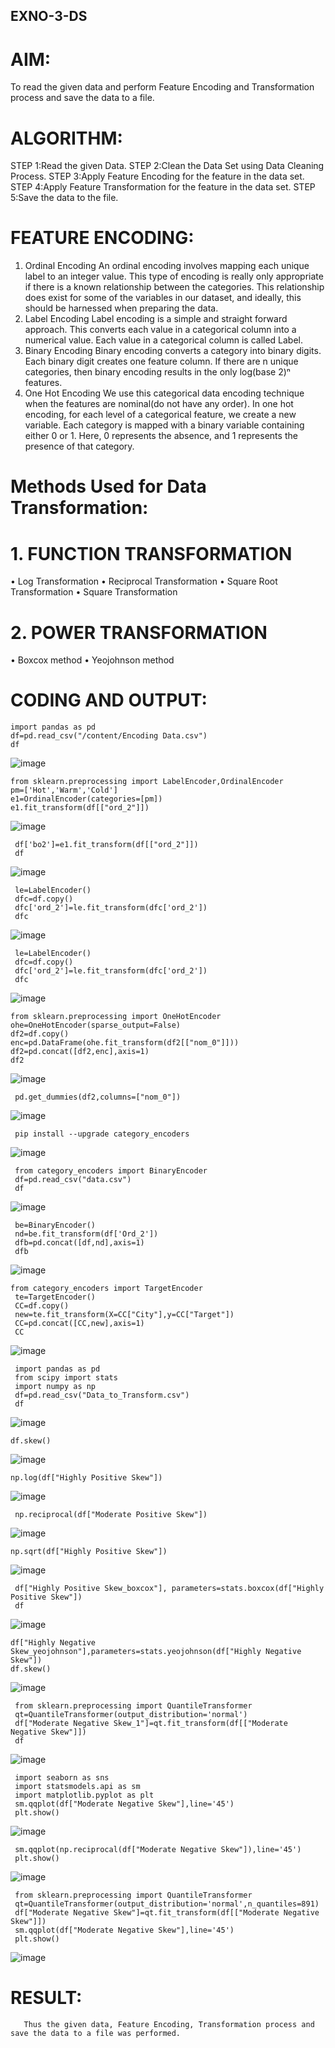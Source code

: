 ## EXNO-3-DS

# AIM:
To read the given data and perform Feature Encoding and Transformation process and save the data to a file.

# ALGORITHM:
STEP 1:Read the given Data.
STEP 2:Clean the Data Set using Data Cleaning Process.
STEP 3:Apply Feature Encoding for the feature in the data set.
STEP 4:Apply Feature Transformation for the feature in the data set.
STEP 5:Save the data to the file.

# FEATURE ENCODING:
1. Ordinal Encoding
An ordinal encoding involves mapping each unique label to an integer value. This type of encoding is really only appropriate if there is a known relationship between the categories. This relationship does exist for some of the variables in our dataset, and ideally, this should be harnessed when preparing the data.
2. Label Encoding
Label encoding is a simple and straight forward approach. This converts each value in a categorical column into a numerical value. Each value in a categorical column is called Label.
3. Binary Encoding
Binary encoding converts a category into binary digits. Each binary digit creates one feature column. If there are n unique categories, then binary encoding results in the only log(base 2)ⁿ features.
4. One Hot Encoding
We use this categorical data encoding technique when the features are nominal(do not have any order). In one hot encoding, for each level of a categorical feature, we create a new variable. Each category is mapped with a binary variable containing either 0 or 1. Here, 0 represents the absence, and 1 represents the presence of that category.

# Methods Used for Data Transformation:
  # 1. FUNCTION TRANSFORMATION
• Log Transformation
• Reciprocal Transformation
• Square Root Transformation
• Square Transformation
  # 2. POWER TRANSFORMATION
• Boxcox method
• Yeojohnson method

# CODING AND OUTPUT:
```
import pandas as pd
df=pd.read_csv("/content/Encoding Data.csv")
df
```
![image](https://github.com/user-attachments/assets/0df255b1-1f4d-4e31-84e8-08baf0a1a57e)
```
from sklearn.preprocessing import LabelEncoder,OrdinalEncoder
pm=['Hot','Warm','Cold']
e1=OrdinalEncoder(categories=[pm])
e1.fit_transform(df[["ord_2"]])
```
![image](https://github.com/user-attachments/assets/6aecd1ee-96bb-4975-99a2-b09e36047f63)
```
 df['bo2']=e1.fit_transform(df[["ord_2"]])
 df
 ```

![image](https://github.com/user-attachments/assets/12f64615-0767-438a-82e0-3b6e6c8d914d)
```
 le=LabelEncoder()
 dfc=df.copy()
 dfc['ord_2']=le.fit_transform(dfc['ord_2'])
 dfc
```
![image](https://github.com/user-attachments/assets/6c5779a6-276a-4bb6-99db-1666f8e3622c)
```
 le=LabelEncoder()
 dfc=df.copy()
 dfc['ord_2']=le.fit_transform(dfc['ord_2'])
 dfc
```
![image](https://github.com/user-attachments/assets/613dc323-5760-48ef-a83f-af4481817d42)
```
from sklearn.preprocessing import OneHotEncoder
ohe=OneHotEncoder(sparse_output=False)
df2=df.copy()
enc=pd.DataFrame(ohe.fit_transform(df2[["nom_0"]]))
df2=pd.concat([df2,enc],axis=1)
df2
```
![image](https://github.com/user-attachments/assets/ea74aa6e-1a9d-4fbe-a1ec-9d36ba0e3432)
```
 pd.get_dummies(df2,columns=["nom_0"])
```
![image](https://github.com/user-attachments/assets/a1c0a852-ee11-4db6-9148-d2653960e852)
```
 pip install --upgrade category_encoders
```
![image](https://github.com/user-attachments/assets/b5328f4b-ebfb-4f15-8a93-080518421a1f)
```
 from category_encoders import BinaryEncoder
 df=pd.read_csv("data.csv")
 df
```
![image](https://github.com/user-attachments/assets/dbb34920-0ba0-4fc3-bb97-c5f2eff5bcdd)
```
 be=BinaryEncoder()
 nd=be.fit_transform(df['Ord_2'])
 dfb=pd.concat([df,nd],axis=1)
 dfb
```
![image](https://github.com/user-attachments/assets/5b2825e7-4a0c-4c83-bf76-fe40cf207de1)
```
from category_encoders import TargetEncoder
 te=TargetEncoder()
 CC=df.copy()
 new=te.fit_transform(X=CC["City"],y=CC["Target"])
 CC=pd.concat([CC,new],axis=1)
 CC
```
![image](https://github.com/user-attachments/assets/8b1bf0d1-3e21-4caa-b1f0-c9453b75e194)
```
 import pandas as pd
 from scipy import stats
 import numpy as np
 df=pd.read_csv("Data_to_Transform.csv")
 df
```
![image](https://github.com/user-attachments/assets/efcd48d1-1079-420e-8ff6-159e33342f92)
```
df.skew()
```
![image](https://github.com/user-attachments/assets/19202843-afee-4a90-90cd-a9ddf3ef4f7e)
```
np.log(df["Highly Positive Skew"])
```
![image](https://github.com/user-attachments/assets/be7bf911-8f32-40f8-a514-0f59ad640fa2)
```
 np.reciprocal(df["Moderate Positive Skew"])
```
![image](https://github.com/user-attachments/assets/55de32ba-43a2-46d2-9b0b-31f96c098cd8)

  ```
np.sqrt(df["Highly Positive Skew"])
```
![image](https://github.com/user-attachments/assets/55cbd008-a50a-4a2f-9647-7ec296af735f)
```
 df["Highly Positive Skew_boxcox"], parameters=stats.boxcox(df["Highly Positive Skew"])
 df
```
![image](https://github.com/user-attachments/assets/39980e46-9e79-4bf4-ad34-a230fc6ecfaf)
```
df["Highly Negative Skew_yeojohnson"],parameters=stats.yeojohnson(df["Highly Negative Skew"])
df.skew()
```
![image](https://github.com/user-attachments/assets/29351901-60ce-4441-b426-84fc9b402fd6)
```
 from sklearn.preprocessing import QuantileTransformer
 qt=QuantileTransformer(output_distribution='normal')
 df["Moderate Negative Skew_1"]=qt.fit_transform(df[["Moderate Negative Skew"]])
 df
```
![image](https://github.com/user-attachments/assets/95a1bd47-9586-41e6-a9fa-74afd507790a)
```
 import seaborn as sns
 import statsmodels.api as sm
 import matplotlib.pyplot as plt
 sm.qqplot(df["Moderate Negative Skew"],line='45')
 plt.show()
```
![image](https://github.com/user-attachments/assets/b8b52929-7937-4c22-a435-bc5c0c9b8db0)
```
 sm.qqplot(np.reciprocal(df["Moderate Negative Skew"]),line='45')
 plt.show()
```
![image](https://github.com/user-attachments/assets/6644aedc-0d73-4e33-8396-ed72f458e0db)
```
 from sklearn.preprocessing import QuantileTransformer
 qt=QuantileTransformer(output_distribution='normal',n_quantiles=891)
 df["Moderate Negative Skew"]=qt.fit_transform(df[["Moderate Negative Skew"]])
 sm.qqplot(df["Moderate Negative Skew"],line='45')
 plt.show()
```
![image](https://github.com/user-attachments/assets/0cf687d4-092b-4eb1-9bb1-91285295cd1a)



       
# RESULT:
     
       Thus the given data, Feature Encoding, Transformation process and save the data to a file was performed.
